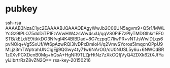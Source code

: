 # pubkey

ssh-rsa AAAAB3NzaC1yc2EAAAABJQAAAQEAgyWwJb2C06UN5agvm9+Q5r1/MWLYcGz9IPLO75ddDiTF1FzAVwHW4zsWw4sxU/qqVS0PiF7zPlyTMDGlhkr1EF0STB/kELd/E9ttkkDO3NfvgI4K4BIBDad+8G7czpqC7liwPR+vNTJsWwlDLqs6pvNOiq+Vg5SxUf/Wt6pAzwRQl3lvDPxDmIoI4/q2VmvSYoros5ImqcnOPpU9MLjz3mTWptrahUNCigEjj9QGwy4ty71w6NArOG/cU0NUSL5y6u+6NWCdBR1z0XvPCXDenB0Mg+hQsA+HgNR9TLZjrHtNz7zXkCQfjVyQ4ZDXk62tXJfYayiJIbrtrRzZ8vZN2Q== rsa-key-20150216
